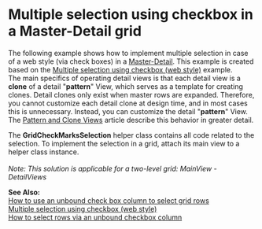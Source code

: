# Multiple selection using checkbox in a Master-Detail grid


<p>The following example shows how to implement multiple selection in case of a web style (via check boxes) in a <a href="http://documentation.devexpress.com/#WindowsForms/CustomDocument783"><u>Master-Detail</u></a>. This example is created based on the <a href="https://www.devexpress.com/Support/Center/p/E1271">Multiple selection using checkbox (web style)</a> example.<br> The main specifics of operating detail views is that each detail view is a <strong>clone</strong> of a detail "<strong>pattern</strong>" View, which serves as a template for creating clones. Detail clones only exist when master rows are expanded. Therefore, you cannot customize each detail clone at design time, and in most cases this is unnecessary. Instead, you can customize the detail "<strong>pattern</strong>" View. The <a href="http://documentation.devexpress.com/#WindowsForms/CustomDocument780"><u>Pattern and Clone Views</u></a> article describe this behavior in greater detail.</p>
<p>The <strong>GridCheckMarksSelection</strong> helper class contains all code related to the selection. To implement the selection in a grid, attach its main view to a helper class instance.<br><br><em>Note: This solution is applicable for a two-level grid: MainView - DetailViews</em></p>
<p><strong>See Also:<br> </strong><a href="https://www.devexpress.com/Support/Center/p/E990">How to use an unbound check box column to select grid rows</a><br> <a href="https://www.devexpress.com/Support/Center/p/E1271">Multiple selection using checkbox (web style)</a><br> <a href="https://www.devexpress.com/Support/Center/p/A371">How to select rows via an unbound checkbox column</a></p>

<br/>


